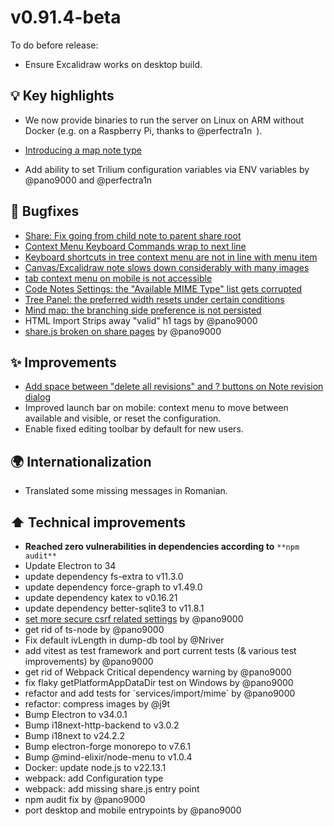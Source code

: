 # v0.91.4-beta
To do before release:

*   Ensure Excalidraw works on desktop build.

## 💡 Key highlights

*   We now provide binaries to run the server on Linux on ARM without Docker (e.g. on a Raspberry Pi, thanks to @perfectra1n ).
*   [Introducing a map note type](https://github.com/TriliumNext/Notes/pull/1017)
    
*   Add ability to set Trilium configuration variables via ENV variables by @pano9000 and @perfectra1n 
    

## 🐞 Bugfixes

*   [Share: Fix going from child note to parent share root](https://github.com/TriliumNext/Notes/pull/963)
*   [Context Menu Keyboard Commands wrap to next line](https://github.com/TriliumNext/Notes/issues/976)
*   [Keyboard shortcuts in tree context menu are not in line with menu item](https://github.com/TriliumNext/Notes/issues/685)
*   [Canvas/Excalidraw note slows down considerably with many images](https://github.com/TriliumNext/Notes/issues/967)
*   [tab context menu on mobile is not accessible](https://github.com/TriliumNext/Notes/issues/969)
*   [Code Notes Settings: the "Available MIME Type" list gets corrupted](https://github.com/TriliumNext/Notes/issues/988)
*   [Tree Panel: the preferred width resets under certain conditions](https://github.com/TriliumNext/Notes/issues/990)
*   [Mind map: the branching side preference is not persisted](https://github.com/TriliumNext/Notes/issues/986)
*   HTML Import Strips away "valid" h1 tags by @pano9000 
*   [share.js broken on share pages](https://github.com/TriliumNext/Notes/issues/1029) by @pano9000 

## ✨ Improvements

*   [Add space between "delete all revisions" and ? buttons on Note revision dialog](https://github.com/TriliumNext/Notes/issues/974)
*   Improved launch bar on mobile: context menu to move between available and visible, or reset the configuration.
*   Enable fixed editing toolbar by default for new users.

## 🌍 Internationalization

*   Translated some missing messages in Romanian.

## ⬆️ Technical improvements

*   **Reached zero vulnerabilities in dependencies according to** `**npm audit**`
*   Update Electron to 34
*   update dependency fs-extra to v11.3.0
*   update dependency force-graph to v1.49.0
*   update dependency katex to v0.16.21
*   update dependency better-sqlite3 to v11.8.1
*   [set more secure csrf related settings](https://github.com/TriliumNext/Notes/pull/961) by @pano9000 
*   get rid of ts-node by @pano9000
*   Fix default ivLength in dump-db tool by @Nriver 
*   add vitest as test framework and port current tests (& various test improvements) by @pano9000 
*   get rid of Webpack Critical dependency warning by @pano9000 
*   fix flaky getPlatformAppDataDir test on Windows by @pano9000
*   refactor and add tests for \`services/import/mime\` by @pano9000  
*   refactor: compress images by @j9t 
*   Bump Electron to v34.0.1
*   Bump i18next-http-backend to v3.0.2
*   Bump i18next to v24.2.2
*   Bump electron-forge monorepo to v7.6.1
*   Bump @mind-elixir/node-menu to v1.0.4 
*   Docker: update node.js to v22.13.1
*   webpack: add Configuration type
*   webpack: add missing share.js entry point
*   npm audit fix by @pano9000 
*   port desktop and mobile entrypoints by @pano9000